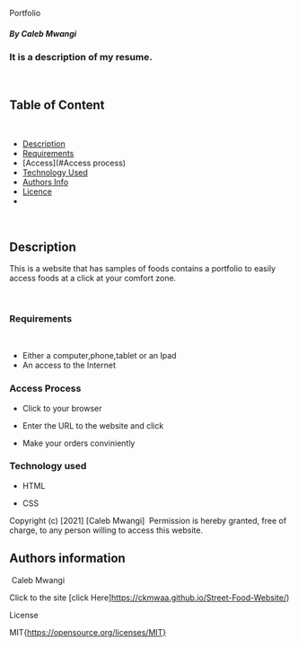  Portfolio
​
##### By Caleb Mwangi 
### It is a description of my resume.
​
## Table of Content
​
+ [Description](#description)
+ [Requirements](#Requirements)
+ [Access](#Access process)
+ [Technology Used](#technology-used)
+ [Authors Info](#author-Info)
+ [Licence](#licence)
+ 
​
## Description
<p>This is  a website that has samples of foods contains a portfolio to easily access foods at a click at your comfort zone.</p>
​
​

### Requirements
​
* Either a computer,phone,tablet or an Ipad
​
* An access to the Internet
​
### Access Process


* Click to your browser

* Enter the URL to the website and click

* Make your orders conviniently


### Technology used

* HTML

* CSS


Copyright (c) [2021] [Caleb Mwangi]
​
Permission is hereby granted, free of charge, to any person willing to access this website.
​

## Authors information
​
Caleb Mwangi

Click to the site
[click Here]https://ckmwaa.github.io/Street-Food-Website/)

License

MIT{https://opensource.org/licenses/MIT}
